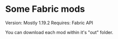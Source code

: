 # Some Fabric mods

Version: Mostly 1.19.2
Requires: Fabric API

You can download each mod within it's "out" folder.

